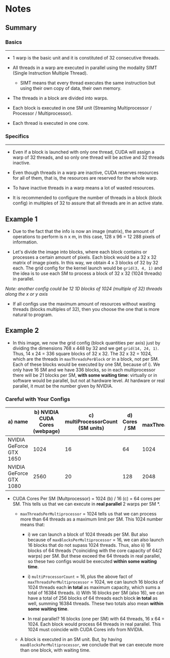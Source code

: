 # Notes

## Summary


### Basics

----

- 1 warp is the basic unit and it is constituted of 32 consecutive threads.

- All threads in a warp are executed in parallel using the modality SIMT (Single Instruction Multiple Thread).

    - SIMT means that every thread executes the same instruction but using their own copy of data, their own memory.

- The threads in a block are divided into warps.

- Each block is executed in one SM unit (Streaming Multiprocessor / Processor / Multiprocessor).

- Each thread is executed in one core.

### Specifics

----

- Even if a block is launched with only one thread, CUDA will assign a warp of 32 threads, and so only one thread will be active and 32 threads inactive.

- Even though threads in a warp are inactive, CUDA reserves resources for all of them, that is, the resources are reserved for the whole warp.

- To have inactive threads in a warp means a lot of wasted resources.

- It is recommended to configure the number of threads in a block (block config) in multiples of 32 to assure that all threads are in an active state.

## Example 1

- Due to the fact that the info is now an image (matrix), the amount of operations to perform is n x m, in this case, 128 x 96 = 12 288 pixels of information. 

- Let's divide the image into blocks, where each block contains or processes a certain amount of pixels. Each block would be a 32 x 32 matrix of image pixels. In this way, we obtain 4 x 3 blocks of 32 by 32 each. The grid config for the kernel launch would be `grid(3, 4, 1)` and the idea is to use each SM to process a block of 32 x 32 (1024 threads) in parallel.



*Note: another config could be 12 1D blocks of 1024 (multiple of 32) threads along the x or y axis*



- If all configs use the maximum amount of resources without wasting threads (blocks multiples of 32), then you choose the one that is more natural to program.

## Example 2



- In this image, we now the grid config (block quantities per axis) just by dividing the dimensions 768 x 448 by 32 and we get `grid(14, 24, 1)`. Thus, 14 x 24 = 336 square blocks of 32 x 32. The 32 x 32 = 1024, which are the threads in `maxThreadsPerBlock` or in a block, not per SM. Each of these blocks would be executed by one SM, because of i). We only have 16 SM and we have 336 blocks, so in each multiprocessor there will be 21 blocks per SM, **with some waiting time**: virtually or in software would be parallel, but not at hardware level. At hardware or real parallel, it must be the number given by NVIDIA.

### Careful with Your Configs

| a) name | b) NVIDIA CUDA Cores (webpage) | c) multiProcessorCount (SM units) | d) Cores / SM | e) maxThreadsPerMultiProcessor | f) maxBlocksPerMultiprocessor |
| ---- | ---- | ---- | ---- | ---- | ---- |
| NVIDIA GeForce GTX 1650 | 1024 | 16 | 64 | 1024 | 16 |
| NVIDIA GeForce GTX 1080 | 2560 | 20 | 128 | 2048 | 32 |



- CUDA Cores Per SM (Multprocessor) = 1024 (b) / 16 (c) = 64 cores per SM. This tells us that we can execute in **real parallel** 2 warps per SM *.

    - `maxThreadsPerMultiprocessor` = 1024 tells us that we can process more than 64 threads as a maximum limit per SM. This 1024 number means that:

        - i) we can launch a block of 1024 threads per SM. But also because of `maxBlocksPerMultiprocessor` = 16, we can also launch 16 blocks that do not supass 1024 threads. Thus, also ii) 16 blocks of 64 threads (*coinciding with the core capacity of 64/2 warps) per SM. But these exceed the 64 threads in real parallel, so these two configs would be executed **within some waiting time**.

        - i) `multiProcessorCount` = 16, plus the above fact of `maxThreadsPerMultiprocessor` = 1024, we can launch 16 blocks of 1024 threads each **in total** as maximum capacity, which sums a total of 16384 threads. ii) With 16 blocks per SM (also 16), we can have a total of 256 blocks of 64 threads each block **in total** as well, summing 16384 threads. These two totals also mean **within some waiting time**.

        - In real parallel? 16 blocks (one per SM) with 64 threads, 16 x 64 = 1024. Each block would process 64 threads in real parallel. This 1024 must coincide with CUDA Cores info from NVIDIA.

    - A block is executed in an SM unit. But, by having `maxBlocksPerMultiprocessor`, we conclude that we can execute more than one block, with waiting time.

